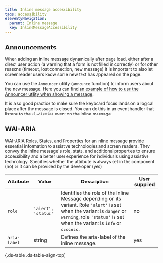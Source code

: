 ```yaml
---
title: Inline message accessibility
tags: accessibility
eleventyNavigation:
  parent: Inline message
  key: InlineMessageAccessibility
---
```


<section>

## Announcements
When adding an inline message dynamically after page load, either after a direct user action (a warning that a form is not filled in correctly) or for other reasons (timeout, lost connection, new message) it is important to also let screenreader users know some new text has appeared on the page. 


You can use the `Announcer` utility (`announce` function) to inform users about the new message.
Here you can find [an example of how to use the Announcer utility when showing a message](https://storybook.sanomalearning.design/?path=/story/feedback-status-inline-message--accessibility-considerations).


It is also good practice to make sure the keyboard focus lands on a logical place after the message is closed. You can do this in an event handler that listens to the `sl-dismiss` event on the inline message.
</section>
<section>

## WAI-ARIA
WAI-ARIA Roles, States, and Properties for an inline message provide essential information to assistive technologies and screen readers. They convey the inline message's role, state, and additional properties to ensure accessibility and a better user experience for individuals using assistive technology.
<sl-tooltip id="tooltip1">Specifies whether the attribute is always set in the component (no) or it can be provided by the developer (yes)</sl-tooltip>

<div class="ds-table-wrapper">
  
|Attribute | Value | Description | User supplied <sl-icon name="info" aria-describedby="tooltip1" size="md"></sl-icon> |
|-|-|-|-|
|`role`|`'alert', 'status'`|Identifies the role of the Inline Message depending on its variant. Role `'alert'` is set when the variant is `danger` or `warning`, role `'status'` is set when the variant is `info` or `success`.|no|
|`aria-label`	|string|Defines the aria-label of the inline message. |yes|

{.ds-table .ds-table-align-top}

</div>

</section>
